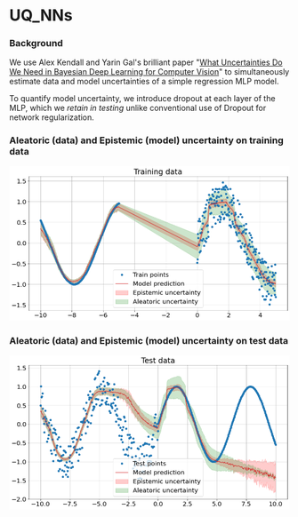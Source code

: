 # UQ_NNs

### Background
We use Alex Kendall and Yarin Gal's brilliant paper "[What Uncertainties Do We Need in Bayesian Deep Learning for Computer Vision]([url](https://proceedings.neurips.cc/paper/2017/hash/2650d6089a6d640c5e85b2b88265dc2b-Abstract.html))" to simultaneously estimate data and model uncertainties of a simple regression MLP model.

To quantify model uncertainty, we introduce dropout at each layer of the MLP, which we _retain in testing_ unlike conventional use of Dropout for network regularization. 

### Aleatoric (data) and Epistemic (model) uncertainty on training data
![Uncertainty1](images/both_training.png)

### Aleatoric (data) and Epistemic (model) uncertainty on test data
![Uncertainty2](images/both_test.png)

